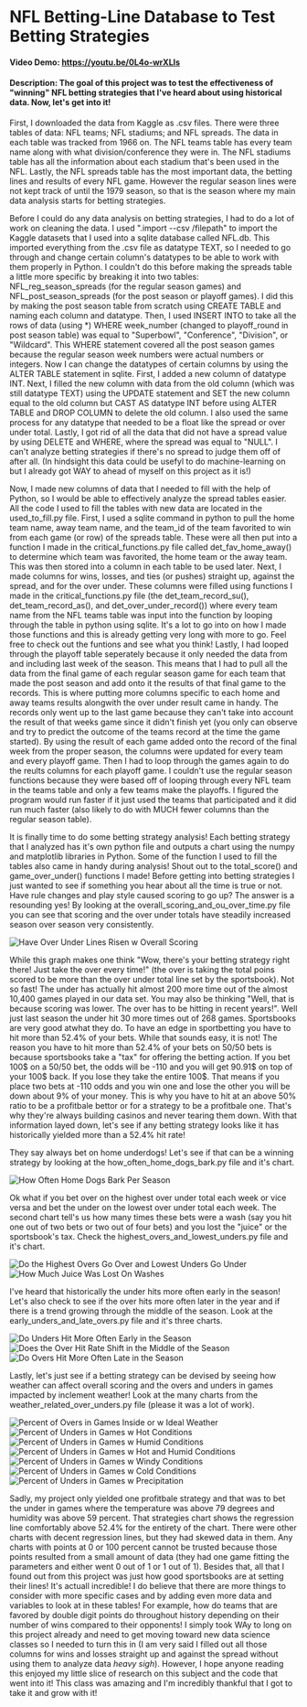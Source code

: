 # NFL Betting-Line Database to Test Betting Strategies
#### Video Demo:     https://youtu.be/0L4o-wrXLIs
#### Description:     The goal of this project was to test the effectiveness of "winning" NFL betting strategies that I've heard about using historical data. Now, let's get into it!

First, I downloaded the data from Kaggle as .csv files. There were three tables of data: NFL teams; NFL stadiums; and NFL spreads. The data in each table was tracked from 1966 on. The NFL teams table has every team name along with what division/conference they were in. The NFL stadiums table has all the information about each stadium that's been used in the NFL. Lastly, the NFL spreads table has the most important data, the betting lines and results of every NFL game. However the regular season lines were not kept track of until the 1979 season, so that is the season where my main data analysis starts for betting strategies.

Before I could do any data analysis on betting strategies, I had to do a lot of work on cleaning the data. I used ".import --csv /filepath" to import the Kaggle datasets that I used into a sqlite database called NFL.db. This imported everything from the .csv file as datatype TEXT, so I needed to go through and change certain column's datatypes to be able to work with them properly in Python. I couldn't do this before making the spreads table a little more specific by breaking it into two tables: NFL_reg_season_spreads (for the regular season games) and NFL_post_season_spreads (for the post season or playoff games). I did this by making the post season table from scratch using CREATE TABLE and naming each column and datatype. Then, I used INSERT INTO to take all the rows of data (using *) WHERE week_number (changed to playoff_round in post season table) was equal to "Superbowl", "Conference", "Division", or "Wildcard". This WHERE statement covered all the post season games because the regular season week numbers were actual numbers or integers. Now I can change the datatypes of certain columns by using the ALTER TABLE statement in sqlite. First, I added a new column of datatype INT. Next, I filled the new column with data from the old column (which was still datatype TEXT) using the UPDATE statement and SET the new column equal to the old column but CAST AS datatype INT before using ALTER TABLE and DROP COLUMN to delete the old column. I also used the same process for any datatype that needed to be a float like the spread or over under total. Lastly, I got rid of all the data that did not have a spread value by using DELETE and WHERE, where the spread was equal to "NULL". I can't analyze betting strategies if there's no spread to judge them off of after all. (In hindsight this data could be usefyl to do machine-learning on but I already got WAY to ahead of myself on this project as it is!)

Now, I made new columns of data that I needed to fill with the help of Python, so I would be able to effectively analyze the spread tables easier. All the code I used to fill the tables with new data are located in the used_to_fill.py file. First, I used a sqlite command in python to pull the home team name, away team name, and the team_id of the team favorited to win from each game (or row) of the spreads table. These were all then put into a function I made in the critical_functions.py file called det_fav_home_away() to determine which team was favorited, the home team or the away team. This was then stored into a column in each table to be used later. Next, I made columns for wins, losses, and ties (or pushes) straight up, against the spread, and for the over under. These columns were filled using functions I made in the critical_functions.py file (the det_team_record_su(), det_team_record_as(), and det_over_under_record()) where every team name from the NFL teams table was input into the function by looping through the table in python using sqlite. It's a lot to go into on how I made those functions and this is already getting very long with more to go. Feel free to check out the funtions and see what you think! Lastly, I had looped through the playoff table seperately because it only needed the data from and including last week of the season. This means that I had to pull all the data from the final game of each regular season game for each team that made the post season and add onto it the results of that final game to the records. This is where putting more columns specific to each home and away teams results alongwith the over under result came in handy. The records only went up to the last game because they can't take into account the result of that weeks game since it didn't finish yet (you only can observe and try to predict the outcome of the teams record at the time the game started). By using the result of each game added onto the record of the final week from the proper season, the columns were updated for every team and every playoff game. Then I had to loop through the games again to do the reults columns for each playoff game. I couldn't use the regular season functions because they were based off of looping through every NFL team in the teams table and only a few teams make the playoffs. I figured the program would run faster if it just used the teams that participated and it did run much faster (also likely to do with MUCH fewer columns than the regular season table).

It is finally time to do some betting strategy analysis! Each betting strategy that I analyzed has it's own python file and outputs a chart using the numpy and matplotlib libraries in Python. Some of the function I used to fill the tables also came in handy during analysis! Shout out to the total_score() and game_over_under() functions I made! Before getting into betting strategies I just wanted to see if something you hear about all the time is true or not. Have rule changes and play style caused scoring to go up? The answer is a resounding yes! By looking at the overall_scoring_and_ou_over_time.py file you can see that scoring and the over under totals have steadily increased season over season very consistently.

![Have Over Under Lines Risen w Overall Scoring](https://github.com/code50/126349338/assets/126349338/fa9c74d4-60b0-4db2-b6ab-427c44b4392f)

While this graph makes one think "Wow, there's your betting strategy right there! Just take the over every time!" (the over is taking the total poins scored to be more than the over under total line set by the sportsbook). Not so fast! The under has actually hit almost 200 more time out of the almost 10,400 games played in our data set. You may also be thinking "Well, that is because scoring was lower. The over has to be hitting in recent years!". Well just last season the under hit 30 more times out of 268 games. Sportsbooks are very good atwhat they do. To have an edge in sportbetting you have to hit more than 52.4% of your bets. While that sounds easy, it is not! The reason you have to hit more than 52.4% of your bets on 50/50 bets is because sportsbooks take a "tax" for offering the betting action. If you bet 100$ on a 50/50 bet, the odds will be -110 and you will get 90.91$ on top of your 100$ back. If you lose they take the entire 100$. That means if you place two bets at -110 odds and you win one and lose the other you will be down about 9% of your money. This is why you have to hit at an above 50% ratio to be a profitbale bettor or for a strategy to be a profitbale one. That's why they're always building casinos and never tearing them down. With that information layed down, let's see if any betting strategy looks like it has historically yielded more than a 52.4% hit rate!

They say always bet on home underdogs! Let's see if that can be a winning strategy by looking at the how_often_home_dogs_bark.py file and it's chart.

![How Often Home Dogs Bark Per Season](https://github.com/code50/126349338/assets/126349338/8532f104-5f3e-4622-a52e-207ca2a605af)

Ok what if you bet over on the highest over under total each week or vice versa and bet the under on the lowest over under total each week. The second chart tell's us how many times these bets were a wash (say you hit one out of two bets or two out of four bets) and you lost the "juice" or the sportsbook's tax. Check the highest_overs_and_lowest_unders.py file and it's chart.

![Do the Highest Overs Go Over and Lowest Unders Go Under](https://github.com/code50/126349338/assets/126349338/f4cfd9f2-8662-4221-978e-c62b9b1b3e41)
![How Much Juice Was Lost On Washes](https://github.com/code50/126349338/assets/126349338/8464ee73-04b7-452c-b4d9-6570de2e54e4)

I've heard that historically the under hits more often early in the season! Let's also check to see if the over hits more often later in the year and if there is a trend growing through the middle of the season. Look at the early_unders_and_late_overs.py file and it's three charts.

![Do Unders Hit More Often Early in the Season](https://github.com/code50/126349338/assets/126349338/d83749f8-35bf-4291-903a-0ab684b147f5)
![Does the Over Hit Rate Shift in the Middle of the Season](https://github.com/code50/126349338/assets/126349338/d68773ef-b17f-4155-a36e-fdb535eea042)
![Do Overs Hit More Often Late in the Season](https://github.com/code50/126349338/assets/126349338/99189101-894d-4f49-9e39-b20af5591229)

Lastly, let's just see if a betting strategy can be devised by seeing how weather can affect overall scoring and the overs and unders in games impacted by inclement weather! Look at the many charts from the weather_related_over_unders.py file (please it was a lot of work).

![Percent of Overs in Games Inside or w Ideal Weather](https://github.com/code50/126349338/assets/126349338/7383e725-091f-4456-a16f-1d92591c0d01)
![Percent of Unders in Games w Hot Conditions](https://github.com/code50/126349338/assets/126349338/cadc51d7-68ff-447f-afcf-87a169325699)
![Percent of Unders in Games w Humid Conditions](https://github.com/code50/126349338/assets/126349338/97662a9d-6f4d-485a-83e6-24fc2aad885a)
![Percent of Unders in Games w Hot and Humid Conditions](https://github.com/code50/126349338/assets/126349338/ba80f383-8aeb-47f8-b471-7189292c5ed7)
![Percent of Unders in Games w Windy Conditions](https://github.com/code50/126349338/assets/126349338/1f5f2bb6-8364-4aa3-bd9c-289e613ccd8b)
![Percent of Unders in Games w Cold Conditions](https://github.com/code50/126349338/assets/126349338/4a977e6e-6566-4fec-a358-bd46701be9a2)
![Percent of Unders in Games w Precipitation](https://github.com/code50/126349338/assets/126349338/846065a6-d09a-43c0-a215-f968c01196d0)

Sadly, my project only yielded one profitbale strategy and that was to bet the under in games where the temperature was above 79 degrees and humidity was above 59 percent. That strategies chart shows the regression line comfortably above 52.4% for the entirety of the chart. There were other charts with decent regression lines, but they had skewed data in them. Any charts with points at 0 or 100 percent cannot be trusted because those points resulted from a small amount of data (they had one game fitting the parameters and either went 0 out of 1 or 1 out of 1). Besides that, all that I found out from this project was just how good sportsbooks are at setting their lines! It's actuall incredible! I do believe that there are more things to consider with more specific cases and by adding even more data and variables to look at in these tables! For example, how do teams that are favored by double digit points do throughout history depending on their number of wins compared to their opponents! I simply took WAy to long on this project already and need to get moving toward new data science classes so I needed to turn this in (I am very said I filled out all those columns for wins and losses straight up and against the spread without using them to analyze data *heavy sigh*). However, I hope anyone reading this enjoyed my little slice of research on this subject and the code that went into it! This class was amazing and I'm incredibly thankful that I got to take it and grow with it!